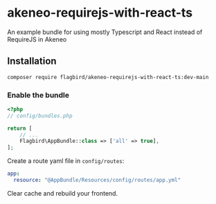 # akeneo-requirejs-with-react-ts
An example bundle for using mostly Typescript and React instead of RequireJS in Akeneo

## Installation

``` bash
composer require flagbird/akeneo-requirejs-with-react-ts:dev-main
```

### Enable the bundle

``` php
<?php
// config/bundles.php

return [
    // ...
    Flagbird\AppBundle::class => ['all' => true],
];
```

Create a route yaml file in `config/routes`:

```yaml
app:
  resource: "@AppBundle/Resources/config/routes/app.yml"
```

Clear cache and rebuild your frontend.
